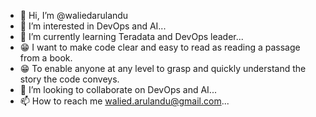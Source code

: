 - 👋 Hi, I’m @waliedarulandu
- 👀 I’m interested in DevOps and AI...
- 🌱 I’m currently learning Teradata and DevOps leader...
- 😁 I want to make code clear and easy to read as reading a passage from a book. 
- 😁 To enable anyone at any level to grasp and quickly understand the story the code conveys.
- 💞️ I’m looking to collaborate on DevOps and AI...
- 📫 How to reach me walied.arulandu@gmail.com...

<!---
waliedarulandu/waliedarulandu is a ✨ special ✨ repository because its `README.md` (this file) appears on your GitHub profile.
You can click the Preview link to take a look at your changes.
--->
